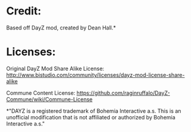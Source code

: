 Credit:
=======

Based off DayZ mod, created by Dean Hall.*


Licenses:
=========

Original DayZ Mod Share Alike License: http://www.bistudio.com/community/licenses/dayz-mod-license-share-alike

Commune Content License: https://github.com/raginruffalo/DayZ-Commune/wiki/Commune-License


*"DAYZ is a registered trademark of Bohemia Interactive a.s. 
  This is an unofficial modification that is not affiliated or authorized by Bohemia Interactive a.s."
